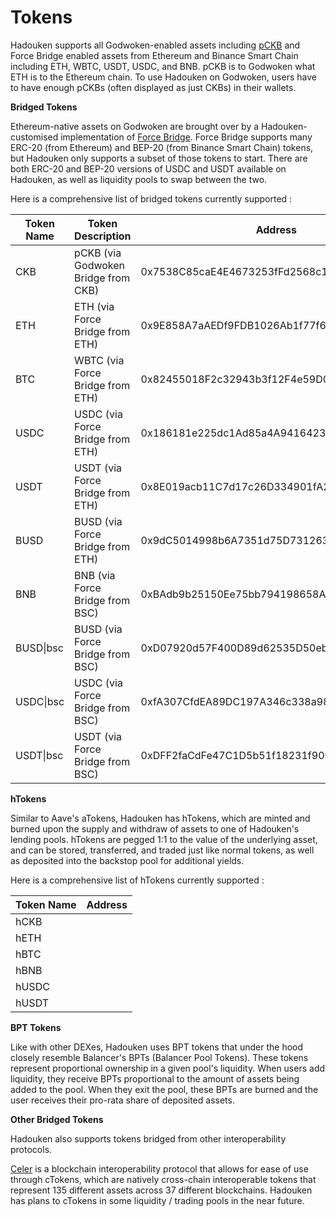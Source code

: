# Tokens

Hadouken supports all Godwoken-enabled assets including [pCKB](https://docs.godwoken.io/integration#pckb) and Force Bridge enabled assets from Ethereum and Binance Smart Chain including ETH, WBTC, USDT, USDC, and BNB. pCKB is to Godwoken what ETH is to the Ethereum chain. To use Hadouken on Godwoken, users have to have enough pCKBs (often displayed as just CKBs) in their wallets.

**Bridged Tokens**

Ethereum-native assets on Godwoken are brought over by a Hadouken-customised implementation of [Force Bridge](https://forcebridge.com/bridge/Ethereum/Nervos). Force Bridge supports many ERC-20 (from Ethereum) and BEP-20 (from Binance Smart Chain) tokens, but Hadouken only supports a subset of those tokens to start. There are both ERC-20 and BEP-20 versions of USDC and USDT available on Hadouken, as well as liquidity pools to swap between the two.

Here is a comprehensive list of bridged tokens currently supported :&#x20;

| Token Name | Token Description                   | Address                                    |
| ---------- | ----------------------------------- | ------------------------------------------ |
| CKB        | pCKB (via Godwoken Bridge from CKB) | 0x7538C85caE4E4673253fFd2568c1F1b48A71558a |
| ETH        | ETH (via Force Bridge from ETH)     | 0x9E858A7aAEDf9FDB1026Ab1f77f627be2791e98A |
| BTC        | WBTC (via Force Bridge from ETH)    | 0x82455018F2c32943b3f12F4e59D0DA2FAf2257Ef |
| USDC       | USDC (via Force Bridge from ETH)    | 0x186181e225dc1Ad85a4A94164232bD261e351C33 |
| USDT       | USDT (via Force Bridge from ETH)    | 0x8E019acb11C7d17c26D334901fA2ac41C1f44d50 |
| BUSD       | BUSD (via Force Bridge from ETH)    | 0x9dC5014998b6A7351d75D731263199D31feb4474 |
| BNB        | BNB (via Force Bridge from BSC)     | 0xBAdb9b25150Ee75bb794198658A4D0448e43E528 |
| BUSD\|bsc  | BUSD (via Force Bridge from BSC)    | 0xD07920d57F400D89d62535D50eb9D1200ed7821B |
| USDC\|bsc  | USDC (via Force Bridge from BSC)    | 0xfA307CfdEA89DC197A346c338a98aC85d517af6e |
| USDT\|bsc  | USDT (via Force Bridge from BSC)    | 0xDFF2faCdFe47C1D5b51f18231f900949F1d5988f |

**hTokens**

Similar to Aave's aTokens, Hadouken has hTokens, which are minted and burned upon the supply and withdraw of assets to one of Hadouken's lending pools. hTokens are pegged 1:1 to the value of the underlying asset, and can be stored, transferred, and traded just like normal tokens, as well as deposited into the backstop pool for additional yields.

Here is a comprehensive list of hTokens currently supported :&#x20;

| Token Name | Address |
| ---------- | ------- |
| hCKB       |         |
| hETH       |         |
| hBTC       |         |
| hBNB       |         |
| hUSDC      |         |
| hUSDT      |         |

**BPT Tokens**

Like with other DEXes, Hadouken uses BPT tokens that under the hood closely resemble Balancer's BPTs (Balancer Pool Tokens). These tokens represent proportional ownership in a given pool's liquidity. When users add liquidity, they receive BPTs proportional to the amount of assets being added to the pool. When they exit the pool, these BPTs are burned and the user receives their pro-rata share of deposited assets.

**Other Bridged Tokens**

Hadouken also supports tokens bridged from other interoperability protocols.

[Celer](https://www.celer.network/technology) is a blockchain interoperability protocol that allows for ease of use through cTokens, which are natively cross-chain interoperable tokens that represent 135 different assets across 37 different blockchains. Hadouken has plans to cTokens in some liquidity / trading pools in the near future.
